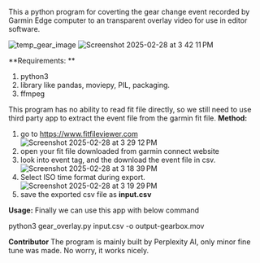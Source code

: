This a python program for coverting the gear change event recorded by Garmin Edge computer to an transparent overlay video for use in editor software. 

![temp_gear_image](https://github.com/user-attachments/assets/3f72abc1-395c-4b2f-b40f-9019723a2fce)
![Screenshot 2025-02-28 at 3 42 11 PM](https://github.com/user-attachments/assets/4d7bddee-8fc3-4fa9-8633-71a4f651aecc)

**Requirements: **
1) python3
2) library like pandas, moviepy, PIL, packaging.
3) ffmpeg

This program has no ability to read fit file directly, so we still need to use third party app to extract the event file from the garmin fit file. 
**Method:**
1) go to https://www.fitfileviewer.com
![Screenshot 2025-02-28 at 3 29 12 PM](https://github.com/user-attachments/assets/4dd8a67a-f927-4e2a-aa0b-3b643aba415e)
2) open your fit file downloaded from garmin connect website
3) look into event tag, and the download the event file in csv.
![Screenshot 2025-02-28 at 3 18 39 PM](https://github.com/user-attachments/assets/9cf01900-4bf0-4dbd-976b-2422d337205b)
4) Select ISO time format during export.
![Screenshot 2025-02-28 at 3 19 29 PM](https://github.com/user-attachments/assets/5b3ba725-dc6b-4994-ab23-a534bf78e4de)
5) save the exported csv file as **input.csv**

**Usage:**
Finally we can use this app with below command

python3 gear_overlay.py input.csv -o output-gearbox.mov

**Contributor**
The program is mainly built by Perplexity AI, only minor fine tune was made. No worry, it works nicely.
